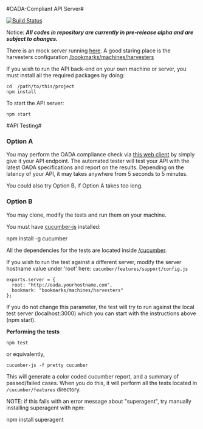 #OADA-Compliant API Server#

[![Build Status](https://travis-ci.org/ssabpisa/oada-test.svg)](https://travis-ci.org/ssabpisa/oada-test?branch=master)

Notice: ***All codes in repository are currently in pre-release alpha and are subject to changes.***

 There is an mock server running [here](http://oada-test.herokuapp.com). A good staring place is the harvesters configuration [/bookmarks/machines/harvesters](http://oada-test.herokuapp.com/bookmarks/machines/harvesters)

If you wish to run the API back-end on your own machine or server, you must install all the required packages by doing:
    
    cd  /path/to/this/project
    npm install
	
To start the API server:

    npm start

#API Testing#

### Option A

You may perform the OADA compliance check via [this web client](http://oada-test.herokuapp.com/compliance) by simply give it your API endpoint. The automated tester will test your API with the latest OADA specifications and report on the results. Depending on the latency of your API, it may takes anywhere from 5 seconds to 5 minutes.

You could also try Option B, if Option A takes too long.

### Option B

You may clone, modify the tests and run them on your machine.

You must have [cucumber-js](https://github.com/cucumber/cucumber-js) installed:

   npm install -g cucumber

All the dependencies for the tests are located inside [/cucumber](https://github.com/ssabpisa/oada-test/tree/master/cucumber).

If you wish to run the test against a different server, modify the server hostname value under 'root' here: `cucumber/features/support/config.js`
   
    exports.server = {
      root: "http://oada.yourhostname.com",
      bookmark: "bookmarks/machines/harvesters"
    }; 

If you do not change this parameter, the test will try to run against the local test server (localhost:3000) which you can start with the instructions above (npm start).

**Performing the tests**

    npm test

or equivalently, 

    cucumber-js -f pretty cucumber

This will generate a color coded cucumber report, and a summary of passed/failed cases.
When you do this, it will perform all the tests located in `/cucumber/features` directory.

NOTE: if this fails with an error message about "superagent", try manually installing superagent with npm:

   npm install superagent
